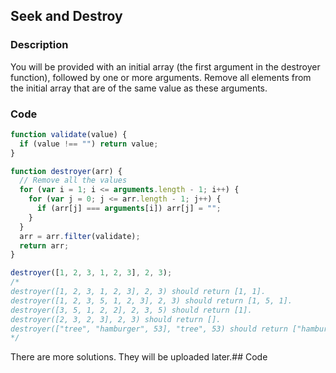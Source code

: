 ## Seek and Destroy

### Description
You will be provided with an initial array (the first argument in the destroyer function), followed by one or more arguments. Remove all elements from the initial array that are of the same value as these arguments.

### Code

```javascript
function validate(value) {
  if (value !== "") return value;
}

function destroyer(arr) {
  // Remove all the values
  for (var i = 1; i <= arguments.length - 1; i++) {
    for (var j = 0; j <= arr.length - 1; j++) {
      if (arr[j] === arguments[i]) arr[j] = "";
    }
  }
  arr = arr.filter(validate);
  return arr;
}

destroyer([1, 2, 3, 1, 2, 3], 2, 3);
/*
destroyer([1, 2, 3, 1, 2, 3], 2, 3) should return [1, 1].
destroyer([1, 2, 3, 5, 1, 2, 3], 2, 3) should return [1, 5, 1].
destroyer([3, 5, 1, 2, 2], 2, 3, 5) should return [1].
destroyer([2, 3, 2, 3], 2, 3) should return [].
destroyer(["tree", "hamburger", 53], "tree", 53) should return ["hamburger"].
*/
```

There are more solutions. They will be uploaded later.## Code
